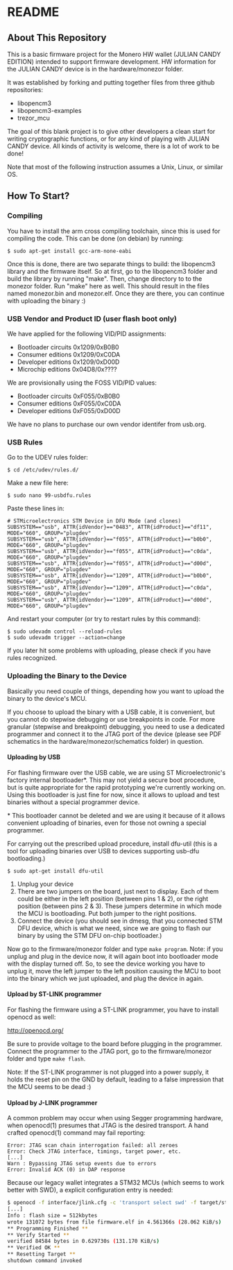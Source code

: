 # README

## About This Repository

This is a basic firmware project for the Monero HW wallet (JULIAN CANDY EDITION) intended to support firmware development. HW information for the JULIAN CANDY device is in the hardware/monezor folder.

It was established by forking and putting together files from three github repositories:

* libopencm3
* libopencm3-examples
* trezor_mcu

The goal of this blank project is to give other developers a clean start for writing cryptographic functions, or for any kind of playing with JULIAN CANDY device. All kinds of activity is welcome, there is a lot of work to be done!

Note that most of the following instruction assumes a Unix, Linux, or similar OS.

## How To Start?

### Compiling

You have to install the arm cross compiling toolchain, since this is used for compiling the code. This can be done (on debian) by running:

```
$ sudo apt-get install gcc-arm-none-eabi
```

Once this is done, there are two separate things to build: the libopencm3 library and the firmware itself. So at first, go to the libopencm3 folder and build the library by running "make". Then, change directory to to the monezor folder.
Run "make" here as well. This should result in the files named monezor.bin and monezor.elf. Once they are there, you can continue with uploading the binary :)

### USB Vendor and Product ID (user flash boot only)

We have applied for the following VID/PID assignments:

* Bootloader circuits 0x1209/0xB0B0
* Consumer editions 0x1209/0xC0DA
* Developer editions 0x1209/0xD00D
* Microchip editions 0x04D8/0x????

We are provisionally using the FOSS VID/PID values:

* Bootloader circuits 0xF055/0xB0B0
* Consumer editions 0xF055/0xC0DA
* Developer editions 0xF055/0xD00D

We have no plans to purchase our own vendor identifer from usb.org.

### USB Rules

Go to the UDEV rules folder:

```
$ cd /etc/udev/rules.d/
```

Make a new file here:

```
$ sudo nano 99-usbdfu.rules
```

Paste these lines in:

```
# STMicroelectronics STM Device in DFU Mode (and clones)
SUBSYSTEM=="usb", ATTR{idVendor}=="0483", ATTR{idProduct}=="df11", MODE="660", GROUP="plugdev"
SUBSYSTEM=="usb", ATTR{idVendor}=="f055", ATTR{idProduct}=="b0b0", MODE="660", GROUP="plugdev"
SUBSYSTEM=="usb", ATTR{idVendor}=="f055", ATTR{idProduct}=="c0da", MODE="660", GROUP="plugdev"
SUBSYSTEM=="usb", ATTR{idVendor}=="f055", ATTR{idProduct}=="d00d", MODE="660", GROUP="plugdev"
SUBSYSTEM=="usb", ATTR{idVendor}=="1209", ATTR{idProduct}=="b0b0", MODE="660", GROUP="plugdev"
SUBSYSTEM=="usb", ATTR{idVendor}=="1209", ATTR{idProduct}=="c0da", MODE="660", GROUP="plugdev"
SUBSYSTEM=="usb", ATTR{idVendor}=="1209", ATTR{idProduct}=="d00d", MODE="660", GROUP="plugdev"
```

And restart your computer (or try to restart rules by this command):

```
$ sudo udevadm control --reload-rules
$ sudo udevadm trigger --action=change
```

If you later hit some problems with uploading, please check if you have rules recognized.

### Uploading the Binary to the Device

Basically you need couple of things, depending how you want to upload the binary to the device's MCU.

If you choose to upload the binary with a USB cable, it is convenient, but you cannot do stepwise debugging or use breakpoints in code. For more granular (stepwise and breakpoint) debugging, you need to use a dedicated programmer and connect it to the JTAG port of the device (please see PDF schematics in the hardware/monezor/schematics folder) in question.

#### Uploading by USB

For flashing firmware over the USB cable, we are using ST Microelectronic's factory internal bootloader\*. This may not yield a secure boot procedure, but is quite appropriate for the rapid prototyping we're currently working on. Using this bootloader is just fine for now, since it allows to upload and test binaries without a special programmer device.

\* This bootloader cannot be deleted and we are using it because of it allows convenient uploading of binaries, even for those not owning a special programmer.

For carrying out the prescribed upload procedure, install dfu-util (this is a tool for uploading binaries over USB to devices supporting usb-dfu bootloading.)

```
$ sudo apt-get install dfu-util
```

1. Unplug your device
2. There are two jumpers on the board, just next to display. Each of them could be either in the left position (between pins 1 & 2), or the right position (between pins 2 & 3). These jumpers determine in which mode the MCU is bootloading. Put both jumper to the right positions.
3. Connect the device (you should see in dmesg, that you connected STM DFU device, which is what we need, since we are going to flash our binary by using the STM DFU on-chip bootloader.)

Now go to the firmware/monezor folder and type `make program`.
Note: if you unplug and plug in the device now, it will again boot into bootloader mode with the display turned off. So, to see the device working you have to unplug it, move the left jumper to the left position causing the MCU to boot into the binary which we just uploaded, and plug the device in again.

#### Upload by ST-LINK programmer

For flashing the firmware using a ST-LINK programmer, you have to install openocd as well:

http://openocd.org/

Be sure to provide voltage to the board before plugging in the programmer. Connect the programmer to the JTAG port, go to the firmware/monezor folder and type `make flash`.

Note: If the ST-LINK programmer is not plugged into a power supply, it holds the reset pin on the GND by default, leading to a false impression that the MCU seems to be dead :)

#### Upload by J-LINK programmer

A common problem may occur when using Segger programming hardware, when openocd(1) presumes that JTAG is the desired transport. A hand crafted openocd(1) command may fail reporting:

```
Error: JTAG scan chain interrogation failed: all zeroes
Error: Check JTAG interface, timings, target power, etc.
[...]
Warn : Bypassing JTAG setup events due to errors
Error: Invalid ACK (0) in DAP response
```

Because our legacy wallet integrates a STM32 MCUs (which seems to work better with SWD), a explicit configuration entry is needed:

```sh
$ openocd -f interface/jlink.cfg -c 'transport select swd' -f target/stm32<model>.cfg -c "program firmware.elf verify reset exit"
[...]
Info : flash size = 512kbytes
wrote 131072 bytes from file firmware.elf in 4.561366s (28.062 KiB/s)
** Programming Finished **
** Verify Started **
verified 84584 bytes in 0.629730s (131.170 KiB/s)
** Verified OK **
** Resetting Target **
shutdown command invoked
```
